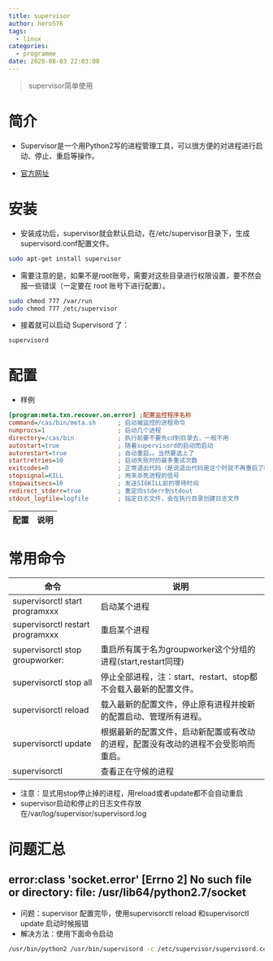 ```yaml
---
title: supervisor
author: hero576
tags:
  - linux
categories:
  - programme
date: 2020-08-03 22:03:00
---
```


> supervisor简单使用

<!--more-->

# 简介
- Supervisor是一个用Python2写的进程管理工具，可以很方便的对进程进行启动、停止、重启等操作。

- [官方网址](http://supervisord.org/)

# 安装
- 安装成功后，supervisor就会默认启动，在/etc/supervisor目录下，生成supervisord.conf配置文件。
```bash
sudo apt-get install supervisor
```

- 需要注意的是，如果不是root账号，需要对这些目录进行权限设置，要不然会报一些错误（一定要在 root 账号下进行配置）。
```bash
sudo chmod 777 /var/run
sudo chmod 777 /etc/supervisor
```

- 接着就可以启动 Supervisord 了：
```bash
supervisord
```

# 配置
- 样例
```ini
[program:meta.txn.recover.on.error] ;配置监控程序名称
command=/cas/bin/meta.sh      ; 启动被监控的进程命令
numprocs=1                    ; 启动几个进程
directory=/cas/bin            ; 执行前要不要先cd到目录去，一般不用
autostart=true                ; 随着supervisord的启动而启动
autorestart=true              ; 自动重启。。当然要选上了
startretries=10               ; 启动失败时的最多重试次数
exitcodes=0                   ; 正常退出代码（是说退出代码是这个时就不再重启了吗？待确定）
stopsignal=KILL               ; 用来杀死进程的信号
stopwaitsecs=10               ; 发送SIGKILL前的等待时间
redirect_stderr=true          ; 重定向stderr到stdout
stdout_logfile=logfile        ; 指定日志文件，会在执行目录创建日志文件
```

|配置|说明|
|-|-|



# 常用命令

|命令|说明|
|-|-|
|supervisorctl start programxxx|启动某个进程|
|supervisorctl restart programxxx|重启某个进程|
|supervisorctl stop groupworker: |重启所有属于名为groupworker这个分组的进程(start,restart同理)|
|supervisorctl stop all|停止全部进程，注：start、restart、stop都不会载入最新的配置文件。|
|supervisorctl reload|载入最新的配置文件，停止原有进程并按新的配置启动、管理所有进程。|
|supervisorctl update|根据最新的配置文件，启动新配置或有改动的进程，配置没有改动的进程不会受影响而重启。|
|supervisorctl|查看正在守候的进程|

- 注意：显式用stop停止掉的进程，用reload或者update都不会自动重启
- supervisor启动和停止的日志文件存放在/var/log/supervisor/supervisord.log


# 问题汇总
## error:class 'socket.error' [Errno 2] No such file or directory: file: /usr/lib64/python2.7/socket

- 问题：supervisor 配置完毕，使用supervisorctl reload 和supervisorctl update 启动时候报错
- 解决方法：使用下面命令启动
```bash
/usr/bin/python2 /usr/bin/supervisord -c /etc/supervisor/supervisord.conf
```

